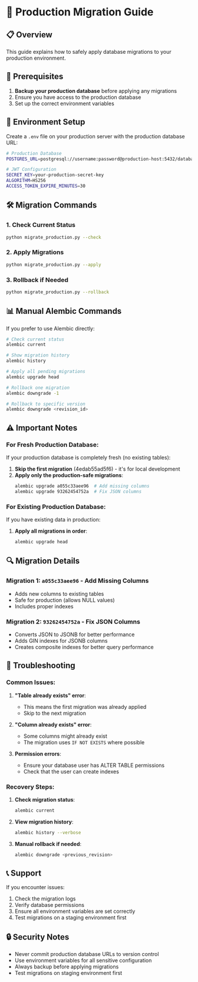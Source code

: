 # 🚀 Production Migration Guide

## 📋 Overview

This guide explains how to safely apply database migrations to your production environment.

## 🔧 Prerequisites

1. **Backup your production database** before applying any migrations
2. Ensure you have access to the production database
3. Set up the correct environment variables

## 📝 Environment Setup

Create a `.env` file on your production server with the production database URL:

```bash
# Production Database
POSTGRES_URL=postgresql://username:password@production-host:5432/database_name

# JWT Configuration
SECRET_KEY=your-production-secret-key
ALGORITHM=HS256
ACCESS_TOKEN_EXPIRE_MINUTES=30
```

## 🛠️ Migration Commands

### 1. Check Current Status
```bash
python migrate_production.py --check
```

### 2. Apply Migrations
```bash
python migrate_production.py --apply
```

### 3. Rollback if Needed
```bash
python migrate_production.py --rollback
```

## 📊 Manual Alembic Commands

If you prefer to use Alembic directly:

```bash
# Check current status
alembic current

# Show migration history
alembic history

# Apply all pending migrations
alembic upgrade head

# Rollback one migration
alembic downgrade -1

# Rollback to specific version
alembic downgrade <revision_id>
```

## ⚠️ Important Notes

### For Fresh Production Database:
If your production database is completely fresh (no existing tables):

1. **Skip the first migration** (4edab55ad5f6) - it's for local development
2. **Apply only the production-safe migrations**:
   ```bash
   alembic upgrade a055c33aee96  # Add missing columns
   alembic upgrade 93262454752a  # Fix JSON columns
   ```

### For Existing Production Database:
If you have existing data in production:

1. **Apply all migrations in order**:
   ```bash
   alembic upgrade head
   ```

## 🔍 Migration Details

### Migration 1: `a055c33aee96` - Add Missing Columns
- Adds new columns to existing tables
- Safe for production (allows NULL values)
- Includes proper indexes

### Migration 2: `93262454752a` - Fix JSON Columns
- Converts JSON to JSONB for better performance
- Adds GIN indexes for JSONB columns
- Creates composite indexes for better query performance

## 🚨 Troubleshooting

### Common Issues:

1. **"Table already exists" error**:
   - This means the first migration was already applied
   - Skip to the next migration

2. **"Column already exists" error**:
   - Some columns might already exist
   - The migration uses `IF NOT EXISTS` where possible

3. **Permission errors**:
   - Ensure your database user has ALTER TABLE permissions
   - Check that the user can create indexes

### Recovery Steps:

1. **Check migration status**:
   ```bash
   alembic current
   ```

2. **View migration history**:
   ```bash
   alembic history --verbose
   ```

3. **Manual rollback if needed**:
   ```bash
   alembic downgrade <previous_revision>
   ```

## 📞 Support

If you encounter issues:
1. Check the migration logs
2. Verify database permissions
3. Ensure all environment variables are set correctly
4. Test migrations on a staging environment first

## 🔒 Security Notes

- Never commit production database URLs to version control
- Use environment variables for all sensitive configuration
- Always backup before applying migrations
- Test migrations on staging environment first
